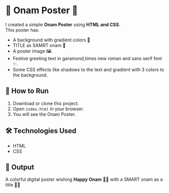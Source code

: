 
# 🌸 Onam Poster 🌸

I created a simple **Onam Poster** using **HTML and CSS**.  
This poster has:
- A background with gradient colors 🎨
- TITLE  as SAMRT onam 🌝
- A poster image 🖼️.
- Festive greeting text in garamond,times new roman and sans serif font ✨.
- Some CSS effects like shadows to the text and gradient with 3 colors to the background.

## 🚀 How to Run
1. Download or clone this project.
2. Open `index.html` in your browser.
3. You will see the Onam Poster.

## 🛠️ Technologies Used
- HTML
- CSS

## 🎉 Output
A colorful digital poster wishing **Happy Onam** 🌸🌼
with a SMART onam as a title 💃🏻

